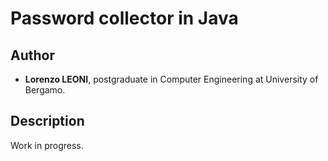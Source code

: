 # Password collector in Java

## Author ##
+ **Lorenzo LEONI**, postgraduate in Computer Engineering at University of Bergamo.

## Description ##
Work in progress.


